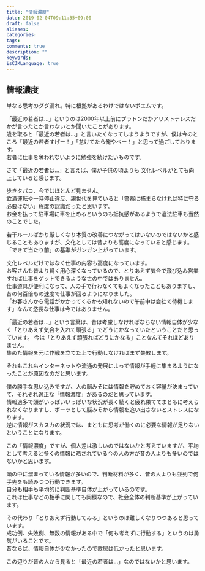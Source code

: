 ```yaml
---
title: "情報濃度"
date: 2019-02-04T09:11:35+09:00
draft: false
aliases:
categories:
tags:
comments: true
description: ""
keywords:
isCJKLanguage: true
---
```


## 情報濃度

単なる思考のダダ漏れ。特に根拠があるわけではないポエムです。

「最近の若者は…」というのは2000年以上前にプラトンだかアリストテレスだかが言ったとか言わないとか聞いたことがあります。  
歳を取ると「最近の若者は…」と言いたくなってしまうようですが、僕は今のところ「最近の若者すげー！」「怠けてたら俺やべー！」と思って過ごしております。  
若者に仕事を奪われないように勉強を続けたいものです。

さて「最近の若者は…」と言えば、僕が子供の頃よりも
文化レベルがとても向上していると感じます。

歩きタバコ、今ではほとんど見ません。  
飲酒運転や一時停止違反、親世代を見ていると「警察に捕まらなければ特に守る必要はない」程度の認識だったと思います。  
お金を払って駐車場に車を止めるというのも抵抗感があるようで違法駐車も当然のことでした。

若干ルールばかり厳しくなり本質の改善につながってはいないのではないかと感じることもありますが、文化としては昔よりも高度になっていると感じます。  
「できて当たり前」の基準がガンガン上がっています。

文化レベルだけではなく仕事の内容も高度になっています。  
お客さんも昔より賢く用心深くなっているので、とりあえず気合で飛び込み営業すれば仕事をゲットできるような世の中ではありません。  
仕事道具が便利になって、人の手で行わなくてもよくなったこともありますし、昔の何百倍もの速度で仕事が回るようになりました。  
「お客さんから電話がかかってくるかも知れないので午前中は会社で待機します」なんて悠長な仕事は今ではありません。

「最近の若者は…」という言葉は、昔は考慮しなければならない情報自体が少なく「とりあえず気合を入れて頑張る」でどうにかなっていたということだと思っています。
今は「とりあえず頑張ればどうにかなる」ことなんてそれほどありません。  
集めた情報を元に作戦を立てた上で行動しなければまず失敗します。

それもこれもインターネットや流通の発展によって情報が手軽に集まるようになったことが原因なのだと思います。

僕の勝手な思い込みですが、人の脳みそには情報を貯めておく容量が決まっていて、それぞれ適正な「情報濃度」があるのだと思っています。  
情報過多で頭がいっぱいいっぱいな状況が長く続くと疲れ果ててまともに考えられなくなりますし、ボーッとして脳みそから情報を追い出さないとストレスになります。  
逆に情報がスカスカの状況では、まともに思考が働くのに必要な情報が足りないということになります。

この「情報濃度」ですが、個人差は激しいのではないかと考えていますが、平均として考えると多くの情報に晒されている今の人の方が昔の人よりも多いのではないかと思います。

頭の中に溜まっている情報が多いので、判断材料が多く、昔の人よりも並列で何手先をも読みつつ行動できます。  
自分も相手も平均的に判断基準自体が上がっているのです。  
これは仕事などの相手に関しても同様なので、社会全体の判断基準が上がっています。

その代わり「とりあえず行動してみる」というのは難しくなりつつあると思っています。  
成功例、失敗例、無数の情報がある中で「何も考えずに行動する」というのは勇気がいることです。  
昔ならば、情報自体が少なかったので敷居は低かったと思います。

この辺りが昔の人から見ると「最近の若者は…」なのではないかと思います。
